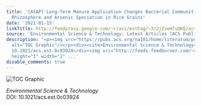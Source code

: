 ```yaml
---
title: '[ASAP] Long-Term Manure Application Changes Bacterial Communities in Rice
  Rhizosphere and Arsenic Speciation in Rice Grains'
date: '2021-01-15'
linkTitle: http://feedproxy.google.com/~r/acs/esthag/~3/2jZseH7uOKQ/acs.est.0c03924
source: 'Environmental Science & Technology: Latest Articles (ACS Publications)'
description: '<p><img src="https://pubs.acs.org/na101/home/literatum/publisher/achs/journals/content/esthag/0/esthag.ahead-of-print/acs.est.0c03924/20210115/images/medium/es0c03924_0006.gif"
  alt="TOC Graphic"/></p><div><cite>Environmental Science & Technology</cite></div><div>DOI:
  10.1021/acs.est.0c03924</div><img src="http://feeds.feedburner.com/~r/acs/esthag/~4/2jZseH7uOKQ"
  height="1" width="1" ...'
disable_comments: true
---
```

<p><img src="https://pubs.acs.org/na101/home/literatum/publisher/achs/journals/content/esthag/0/esthag.ahead-of-print/acs.est.0c03924/20210115/images/medium/es0c03924_0006.gif" alt="TOC Graphic"/></p><div><cite>Environmental Science & Technology</cite></div><div>DOI: 10.1021/acs.est.0c03924</div><img src="http://feeds.feedburner.com/~r/acs/esthag/~4/2jZseH7uOKQ" height="1" width="1" ...